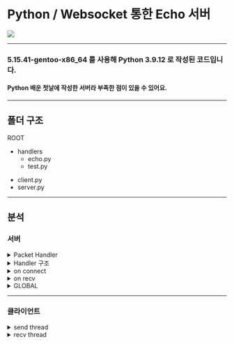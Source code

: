 <h1>Python / Websocket 통한 Echo 서버</h1>

<image src="https://cdn.discordapp.com/attachments/888797035468308550/979181173840441364/Python_Echo_server.gif"/>

* * *

### 5.15.41-gentoo-x86_64 를 사용해 Python 3.9.12 로 작성된 코드입니다.
#### Python 배운 첫날에 작성한 서버라 부족한 점이 있을 수 있어요.

* * *

## 폴더 구조
ROOT
- handlers
   * echo.py
   * test.py
* client.py
* server.py


* * * 


## 분석

### 서버<br/>

<details>
   <summary>Packet Handler</summary>

```py
# 동적 헨들러 import
for (dirpath, dirnames, filenames) in walk("./handlers"):
   for name in filenames:
      
      filename = Path(name).stem;
      module = __import__(filename);

      handlers[filename] = getattr(module, filename);
      print(f"Loaded {name}");
   break;
```
handlers 폴더 안 모든 handler 를 import 한 뒤,<br/>
handlers Dictionary 에 확장자 없는 파일 이름 (페킷 타입) 으로 추가함.<br/><br/>
</details>

<details>
   <summary>Handler 구조</summary>

```py
import json

# example echo handler
class echo:
   async def handle(ws, data):
      await ws.GLOBAL.broadcast(json.dumps({
         # 페킷 타입
         "type": "echo",

         # payload
         "payload": data
      }));
```
모든 헨들러는 파일 이름과 동일한 클레스를 가지고, <br/>
handle(ws, data); 라는 공통적인 함수를 가지며, <br/>
파일 이름과 동일한 타입의 페킷을 Json 형식으로 처리함. <br/><br/>
</details>

<details>
   <summary>on connect</summary>

```py
# uuid
global clientId;
clientId += 1;

# Dictionary 추가
clients[clientId] = ws;
ws.clientId = clientId;

# global 오브젝트 할당
ws.GLOBAL = gObject;

# log
print(f"Client {ws.clientId} connected.");
await ws.send("Hello");
```
새 클라이언트가 접속 시 uuid 를 할당하고, <br/>
clients dictionary 에 추가한 뒤, <br/>
global 오브젝트를 할당함. <br/><br/>

</details>

<details>
   <summary>on recv</summary>

```py
# json 변환
data = json.loads(message);

# 받은 데이터의 페킷 타입에 대한 헨들러가 있는지
if (data["type"] in handlers):
   await handlers[data["type"]].handle(ws, data["payload"]);
else:
   print(f"Type {data['type']} is not defined");
```
받은 페킷을 Json 형식에서 변환한 뒤, <br/>
페킷의 타입에 대한 헨들러가 있다면 페킷의 payload 를 넘김. <br/><br/>

</details>

<details>
   <summary>GLOBAL</summary>

```py
class GLOBAL:
   @staticmethod
   async def broadcast(data):
      try:
         for ws in clients.copy().values():
            await ws.send(data);

      # 연결이 끊긴 클라이언트 처리
      except websockets.exceptions.ConnectionClosed:
         print(f"Client {ws.clientId} disconencted");

         # clients dictionary 에서 제거
         clients.pop(ws.clientId);
         pass;
```
broadcast 기능을 가지고 있는 클레스. <br/>

</details>

* * *

### 클라이언트<br/>

<details>
   <summary>send thread</summary>

```py
while True:
   # 사용자 입력
   data = str(input());

   # Json 형식으로 send
   ws.send(json.dumps({
      "type": "echo",
      "payload": data
   }));
```
유저의 입력을 저장한 뒤 Json 형식의 페킷으로 보냄 <br/><br/>

</details>

<details>
   <summary>recv thread</summary>

```py
while True:
   # 받은 message 를 출력함
   print("\r\nMessage: " + ws.recv());
```

</details>